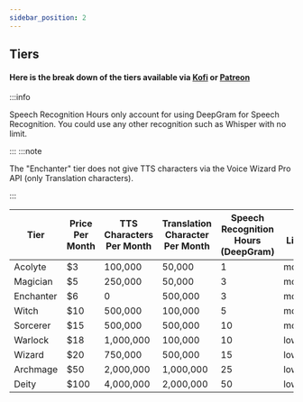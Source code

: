 ```yaml
---
sidebar_position: 2
---
```

## Tiers

#### Here is the break down of the tiers available via [Kofi](https://ko-fi.com/ttsvoicewizard/tiers) or [Patreon](https://www.patreon.com/ttsvoicewizard)



:::info

Speech Recognition Hours only account for using DeepGram for Speech Recognition. You could use any other recognition such as Whisper with no limit.

:::
:::note

The "Enchanter" tier does not give TTS characters via the Voice Wizard Pro API (only Translation characters).

:::




| Tier  | Price Per Month | TTS Characters Per Month | Translation Character Per Month |Speech Recognition Hours (DeepGram) | Rate Limiting |
| ------------- | ------------- | ------------- | ------------- | ------------- | ------------- |
| Acolyte | $3 | 100,000 | 50,000 | 1 | moderate |  
| Magician | $5 | 250,000 | 50,000 | 3 | moderate |
| Enchanter | $6 | 0 | 500,000 | 3 | moderate |
| Witch | $10 | 500,000 | 100,000 | 5 | moderate |
| Sorcerer| $15 |  500,000 | 500,000 | 10 | moderate |
| Warlock | $18 | 1,000,000 | 100,000 | 10 |  low |
| Wizard | $20 | 750,000 | 500,000 | 15 | low |
| Archmage| $50 |  2,000,000 | 1,000,000 | 25 | low |
| Deity | $100 | 4,000,000 | 2,000,000 | 50 | low |

